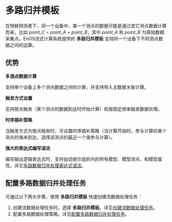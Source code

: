# 多路归并模板

在物联网场景下，同一个设备中，某一个测点的数据可能是通过其它测点数据计算而来，比如 *point_C = point_A + point_B*，其中 *point_A* 和 *point_B* 为原始数据采集点。EnOS流式计算系统提供的 **多路归并模板** 支持同一个设备下不同测点数据之间的运算。

## 优势

**多测点数据计算**

支持单个设备上多个测点数据之间的计算，并支持带入主数据关联计算。

**触发方式设置**

支持按点触发（某个测点的数据到达时开始计算）和按固定频率触发数据处理。

**时序插补策略**

当触发方式为按点触发时，可设置时序插补策略（当计算开始时，参与计算的某个测点的值未到达，选择该测点的最近一个值参与计算）。

**强大的表达式编写语法**

编写输出逻辑表达式时，支持自动提示组织内的所有模型、模型测点、和模型属性。详见[多路数据归并处理表达式语法](/docs/data-asset/zh_CN/latest/reference/statement_syntax.html)。

## 配置多路数据归并处理任务

可通过以下两大步骤，使用 **多路归并模板** 快速创建流数据处理任务：

1. 创建流数据处理任务时，选择 **多路归并模板**。详见[创建流数据处理任务](/docs/data-asset/zh_CN/latest/howto/stream/creating_job.html)。
2. 配置多路数据处理策略。详见[配置多路数据归并处理任务](/docs/data-asset/zh_CN/latest/howto/stream/configuring_multi_point_template.html)。
